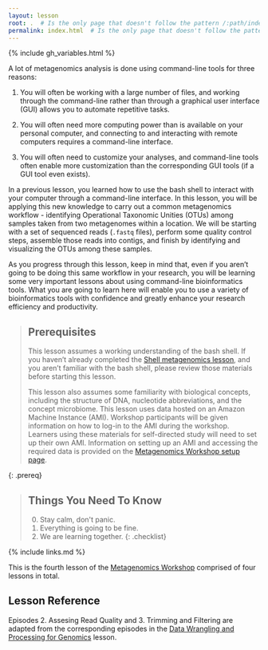 ```yaml
---
layout: lesson
root: .  # Is the only page that doesn't follow the pattern /:path/index.html
permalink: index.html  # Is the only page that doesn't follow the pattern /:path/index.html
---
```


{% include gh_variables.html %}

A lot of metagenomics analysis is done using command-line tools for three reasons:  
  
1) You will often be working with a large number of files, and working through the command-line rather than through a graphical user interface (GUI) allows you to automate repetitive tasks.

2) You will often need more computing power than is available on your personal computer, and connecting to and interacting with remote computers requires a command-line interface. 
  
3) You will often need to customize your analyses, and command-line tools often enable more customization than the corresponding GUI tools (if a GUI tool even exists).

In a previous lesson, you learned how to use the bash shell to interact with your computer through a command-line interface. In this lesson, you will be applying this new knowledge to 
carry out a common metagenomics workflow - identifying Operational Taxonomic Unities (OTUs) 
among samples taken from two metagenomes within a location. We will be starting with a set 
of sequenced reads (`.fastq` files), perform some quality control steps, assemble those 
reads into contigs, and finish by identifying and visualizing the OTUs among these samples.

As you progress through this lesson, keep in mind that, even if you aren’t going to be 
doing this same workflow in your research, you will be learning some very important 
lessons about using command-line bioinformatics tools. What you are going to learn here will enable 
you to use a variety of bioinformatics tools with confidence and greatly enhance your 
research efficiency and productivity.

> ## Prerequisites
>
> This lesson assumes a working understanding of the bash shell. If you haven’t already 
> completed the [Shell metagenomics lesson](https://nselem.github.io/shell-metagenomics/), and you aren’t 
> familiar with the bash shell, please review those materials before starting this lesson.
>
> This lesson also assumes some familiarity with biological concepts, 
> including the structure of DNA, nucleotide abbreviations, and the 
> concept microbiome.
> This lesson uses data hosted on an Amazon Machine Instance (AMI). Workshop participants
> will be given information on how to log-in to the AMI during the workshop. Learners using 
> these materials for self-directed study will need to set up their own AMI. Information 
> on setting up an AMI and accessing the required data is provided on the 
> [Metagenomics Workshop setup page](https://carpentries-incubator.github.io/metagenomics-workshop/setup.html).
>
{: .prereq}

> ## Things You Need To Know
>
> 0.  Stay calm, don't panic.
> 1.  Everything is going to be fine.
> 2.  We are learning together.
{: .checklist}

{% include links.md %}

This is the fourth lesson of the [Metagenomics Workshop](https://carpentries-incubator.github.io/metagenomics-workshop/) comprised of four lessons in total. 

## Lesson Reference
Episodes 2. Assesing Read Quality and 3. Trimming and Filtering are adapted from the corresponding episodes in the [Data Wrangling and Processing for Genomics](https://datacarpentry.org/wrangling-genomics/) lesson.
